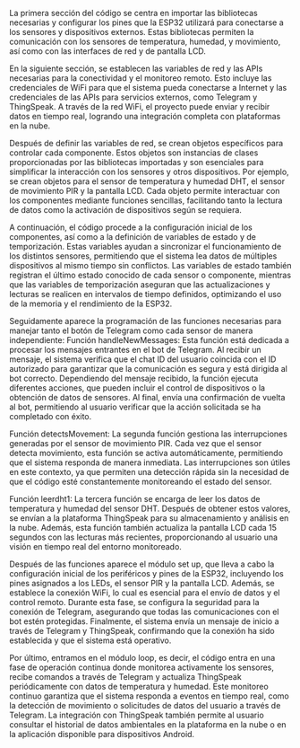 La primera sección del código se centra en importar las bibliotecas necesarias y configurar los pines que la ESP32 utilizará para conectarse a los sensores y dispositivos externos. Estas bibliotecas permiten la comunicación con los sensores de temperatura, humedad, y movimiento, así como con las interfaces de red y de pantalla LCD. 

En la siguiente sección, se establecen las variables de red y las APIs necesarias para la conectividad y el monitoreo remoto. Esto incluye las credenciales de WiFi para que el sistema pueda conectarse a Internet y las credenciales de las APIs para servicios externos, como Telegram y ThingSpeak. A través de la red WiFi, el proyecto puede enviar y recibir datos en tiempo real, logrando una integración completa con plataformas en la nube. 

Después de definir las variables de red, se crean objetos específicos para controlar cada componente. Estos objetos son instancias de clases proporcionadas por las bibliotecas importadas y son esenciales para simplificar la interacción con los sensores y otros dispositivos. Por ejemplo, se crean objetos para el sensor de temperatura y humedad DHT, el sensor de movimiento PIR y la pantalla LCD. Cada objeto permite interactuar con los componentes mediante funciones sencillas, facilitando tanto la lectura de datos como la activación de dispositivos según se requiera.

A continuación, el código procede a la configuración inicial de los componentes, así como a la definición de variables de estado y de temporización. Estas variables ayudan a sincronizar el funcionamiento de los distintos sensores, permitiendo que el sistema lea datos de múltiples dispositivos al mismo tiempo sin conflictos. Las variables de estado también registran el último estado conocido de cada sensor o componente, mientras que las variables de temporización aseguran que las actualizaciones y lecturas se realicen en intervalos de tiempo definidos, optimizando el uso de la memoria y el rendimiento de la ESP32.

Seguidamente aparece la programación de las funciones necesarias para manejar tanto el botón de Telegram como cada sensor de manera independiente:
Función handleNewMessages: Esta función está dedicada a procesar los mensajes entrantes en el bot de Telegram. Al recibir un mensaje, el sistema verifica que el chat ID del usuario coincida con el ID autorizado para garantizar que la comunicación es segura y está dirigida al bot correcto. Dependiendo del mensaje recibido, la función ejecuta diferentes acciones, que pueden incluir el control de dispositivos o la obtención de datos de sensores. Al final, envía una confirmación de vuelta al bot, permitiendo al usuario verificar que la acción solicitada se ha completado con éxito.

Función detectsMovement: La segunda función gestiona las interrupciones generadas por el sensor de movimiento PIR. Cada vez que el sensor detecta movimiento, esta función se activa automáticamente, permitiendo que el sistema responda de manera inmediata. Las interrupciones son útiles en este contexto, ya que permiten una detección rápida sin la necesidad de que el código esté constantemente monitoreando el estado del sensor.

Función leerdht1: La tercera función se encarga de leer los datos de temperatura y humedad del sensor DHT. Después de obtener estos valores, se envían a la plataforma ThingSpeak para su almacenamiento y análisis en la nube. Además, esta función también actualiza la pantalla LCD cada 15 segundos con las lecturas más recientes, proporcionando al usuario una visión en tiempo real del entorno monitoreado.

Después de las funciones aparece el módulo set up, que lleva a cabo la configuración inicial de los periféricos y pines de la ESP32, incluyendo los pines asignados a los LEDs, el sensor PIR y la pantalla LCD. Además, se establece la conexión WiFi, lo cual es esencial para el envío de datos y el control remoto. Durante esta fase, se configura la seguridad para la conexión de Telegram, asegurando que todas las comunicaciones con el bot estén protegidas. Finalmente, el sistema envía un mensaje de inicio a través de Telegram y ThingSpeak, confirmando que la conexión ha sido establecida y que el sistema está operativo. 

Por último, entramos en el módulo loop, es decir, el código entra en una fase de operación continua donde monitorea activamente los sensores, recibe comandos a través de Telegram y actualiza ThingSpeak periódicamente con datos de temperatura y humedad. Este monitoreo continuo garantiza que el sistema responda a eventos en tiempo real, como la detección de movimiento o solicitudes de datos del usuario a través de Telegram. La integración con ThingSpeak también permite al usuario consultar el historial de datos ambientales en la plataforma en la nube o en la aplicación disponible para dispositivos Android.
